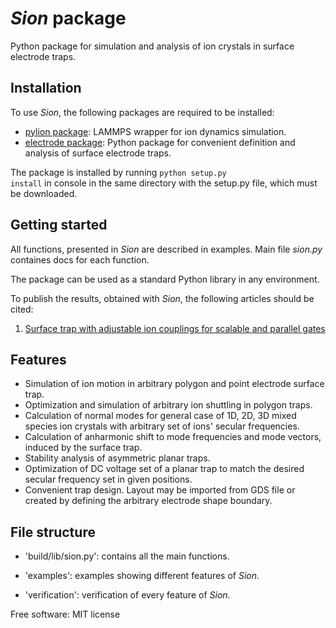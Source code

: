 # *Sion* package

Python package for simulation and analysis of ion crystals in surface electrode traps.

## Installation

To use *Sion*, the following packages are required to be installed:
- [pylion package](https://bitbucket.org/dtrypogeorgos/pylion/src/master/): LAMMPS wrapper for ion dynamics simulation.
- [electrode package](https://github.com/nist-ionstorage/electrode): Python package for convenient definition and analysis of surface electrode traps.

The package is installed by running <code>python setup.py install</code> in console in the same directory with the setup.py file, which must be downloaded.


## Getting started

All functions, presented in *Sion* are described in examples. Main file *sion.py* containes docs for each function.

The package can be used as a standard Python library in any environment.

To publish the results, obtained with *Sion*, the following articles should be cited:
1. [Surface trap with adjustable ion couplings for scalable and parallel gates](https://journals.aps.org/pra/abstract/10.1103/PhysRevA.109.022605)


## Features
*   Simulation of ion motion in arbitrary polygon and point electrode surface trap.
*   Optimization and simulation of arbitrary ion shuttling in polygon traps.
*   Calculation of normal modes for general case of 1D, 2D, 3D mixed species ion crystals with arbitrary set of ions' secular frequencies.
*   Calculation of anharmonic shift to mode frequencies and mode vectors, induced by the surface trap.
*   Stability analysis of asymmetric planar traps.
*   Optimization of DC voltage set of a planar trap to match the desired secular frequency set in given positions.
*   Convenient trap design. Layout may be imported from GDS file or created by defining the arbitrary electrode shape boundary. 

## File structure

*  'build/lib/sion.py': contains all the main functions.

*  'examples': examples showing different features of *Sion*.

*  'verification': verification of every feature of *Sion*.

Free software: MIT license
